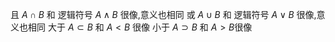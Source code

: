 
且 $A\cap B$ 和 逻辑符号 $A\land B$ 很像,意义也相同
或 $A\cup B$ 和 逻辑符号 $A\lor B$ 很像,意义也相同
大于 $A\subset B$ 和 $A<B$ 很像
小于 $A\supset B$ 和 $A>B$很像
